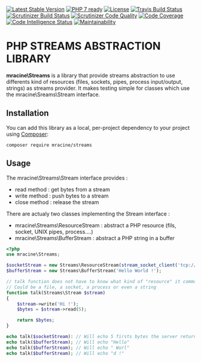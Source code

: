 [![Latest Stable Version](https://poser.pugx.org/mracine/php-streams/v/stable)](https://packagist.org/packages/mracine/php-streams)
[![PHP 7 ready](https://php7ready.timesplinter.ch/matracine/php-streams/master/badge.svg)](https://travis-ci.org/matracine/php-streams)
[![License](https://poser.pugx.org/mracine/php-streams/license)](https://packagist.org/packages/mracine/php-streams)
[![Travis Build Status](https://travis-ci.org/matracine/php-streams.svg?branch=master)](https://travis-ci.org/matracine/php-streams)
[![Scrutinizer Build Status](https://scrutinizer-ci.com/g/matracine/php-streams/badges/build.png?b=master)](https://scrutinizer-ci.com/g/matracine/php-streams/build-status/master)
[![Scrutinizer Code Quality](https://scrutinizer-ci.com/g/matracine/php-streams/badges/quality-score.png?b=master)](https://scrutinizer-ci.com/g/matracine/php-streams/?branch=master)
[![Code Coverage](https://scrutinizer-ci.com/g/matracine/php-streams/badges/coverage.png?b=master)](https://scrutinizer-ci.com/g/matracine/php-streams/?branch=master)
[![Code Intelligence Status](https://scrutinizer-ci.com/g/matracine/php-streams/badges/code-intelligence.svg?b=master)](https://scrutinizer-ci.com/code-intelligence)
[![Maintainability](https://api.codeclimate.com/v1/badges/e6d172b10c3f12e1bb35/maintainability)](https://codeclimate.com/github/matracine/php-streams/maintainability)

# PHP STREAMS ABSTRACTION LIBRARY

**mracine\Streams** is a library that provide streams abstraction to use differents kind of resources (files, sockets, pipes, process input/output, strings) as streams provider. It makes testing simple for classes which use the mracine\Sreams\Stream interface.

## Installation

You can add this library as a local, per-project dependency to your project using [Composer](https://getcomposer.org/):

    composer require mracine/streams

## Usage

The mracine\Streams\Stream interface provides :

 - read method : get bytes from a stream
 - write method : push bytes to a stream
 - close method : release the stream

There are actualy two classes implementing the Stream interface :

- mracine\Streams\ResourceStream : abstract a PHP resource (fils, socket, UNIX pipes, process....)
- mracine\Streams\BufferStream : abstract a PHP string in a buffer

```php
<?php
use mracine\Streams;

$socketStream = new Streams\ResourceStream(stream_socket_client('tcp://'.$serverIP.':'.$serverPort));
$bufferStream = new Streams\BufferStream('Hello World !');

// talk function does not have to know what kind of "resource" it communicate with
// Could be a file, a socket, a process or even a string 
function talk(Streams\Stream $stream)
{
    $stream->write('Hi !');
    $bytes = $stream->read(5);

    return $bytes;
}

echo talk($socketStream): // Will echo 5 firsts bytes the server returned
echo talk($bufferStream); // Will echo "Hello"
echo talk($bufferStream); // Will echo " Worl"
echo talk($bufferStream); // Will echo "d !"


```
